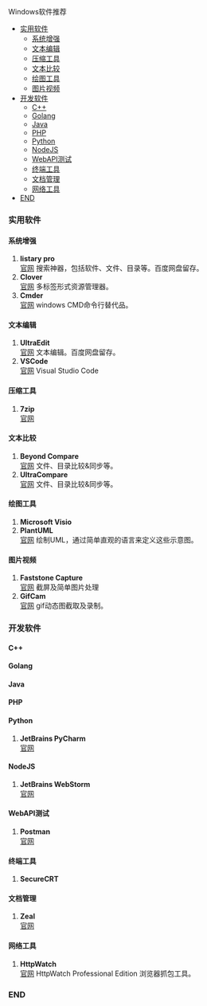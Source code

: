 Windows软件推荐  
- [实用软件](#%E5%AE%9E%E7%94%A8%E8%BD%AF%E4%BB%B6)
  - [系统增强](#%E7%B3%BB%E7%BB%9F%E5%A2%9E%E5%BC%BA)
  - [文本编辑](#%E6%96%87%E6%9C%AC%E7%BC%96%E8%BE%91)
  - [压缩工具](#%E5%8E%8B%E7%BC%A9%E5%B7%A5%E5%85%B7)
  - [文本比较](#%E6%96%87%E6%9C%AC%E6%AF%94%E8%BE%83)
  - [绘图工具](#%E7%BB%98%E5%9B%BE%E5%B7%A5%E5%85%B7)
  - [图片视频](#%E5%9B%BE%E7%89%87%E8%A7%86%E9%A2%91)
- [开发软件](#%E5%BC%80%E5%8F%91%E8%BD%AF%E4%BB%B6)
  - [C++](#c)
  - [Golang](#golang)
  - [Java](#java)
  - [PHP](#php)
  - [Python](#python)
  - [NodeJS](#nodejs)
  - [WebAPI测试](#webapi%E6%B5%8B%E8%AF%95)
  - [终端工具](#%E7%BB%88%E7%AB%AF%E5%B7%A5%E5%85%B7)
  - [文档管理](#%E6%96%87%E6%A1%A3%E7%AE%A1%E7%90%86)
  - [网络工具](#%E7%BD%91%E7%BB%9C%E5%B7%A5%E5%85%B7)
- [END](#end)

### 实用软件
#### 系统增强
  1. **listary pro**  
    [官网](https://www.listary.com/) 搜索神器，包括软件、文件、目录等。百度网盘留存。
  2. **Clover**  
    [官网](http://cn.ejie.me/) 多标签形式资源管理器。
  3. **Cmder**  
    [官网](http://cmder.net/) windows CMD命令行替代品。   
#### 文本编辑
  1. **UltraEdit**  
    [官网](https://www.ultraedit.com/) 文本编辑。百度网盘留存。
  2. **VSCode**  
    [官网](https://code.visualstudio.com/) Visual Studio Code 
#### 压缩工具
  1. **7zip**  
    [官网](https://www.7-zip.org/)
#### 文本比较
  1.  **Beyond Compare**  
    [官网](https://www.scootersoftware.com/) 文件、目录比较&同步等。
  2. **UltraCompare**  
    [官网](https://www.ultraedit.com/products/ultracompare/) 文件、目录比较&同步等。
#### 绘图工具
  1. **Microsoft Visio**  
  2. **PlantUML**  
    [官网](http://plantuml.com/)  绘制UML，通过简单直观的语言来定义这些示意图。
#### 图片视频
  1. **Faststone Capture**  
    [官网](http://www.faststone.org/)  截屏及简单图片处理
  2. **GifCam**  
    [官网](http://blog.bahraniapps.com/gifcam/) gif动态图截取及录制。
### 开发软件
#### C++
#### Golang
#### Java
#### PHP
#### Python
  1. **JetBrains  PyCharm**   
    [官网](https://www.jetbrains.com/pycharm/) 
#### NodeJS
  1. **JetBrains WebStorm**  
    [官网](https://www.jetbrains.com/webstorm/)  
#### WebAPI测试
  1. **Postman**  
    [官网](https://www.getpostman.com/) 
#### 终端工具
  1. **SecureCRT**  
#### 文档管理
  1. **Zeal**  
    [官网](https://zealdocs.org/)
#### 网络工具
  1. **HttpWatch**   
    [官网](https://www.httpwatch.com/) HttpWatch Professional Edition 浏览器抓包工具。
### END
